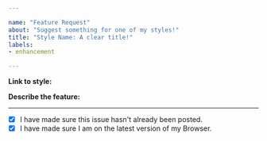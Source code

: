 ```yaml
---

name: "Feature Request"
about: "Suggest something for one of my styles!"
title: "Style Name: A clear title!"
labels:
- enhancement

---
```


**Link to style:**


**Describe the feature:**

---
- [x] I have made sure this issue hasn't already been posted.
- [x] I have made sure I am on the latest version of my Browser.